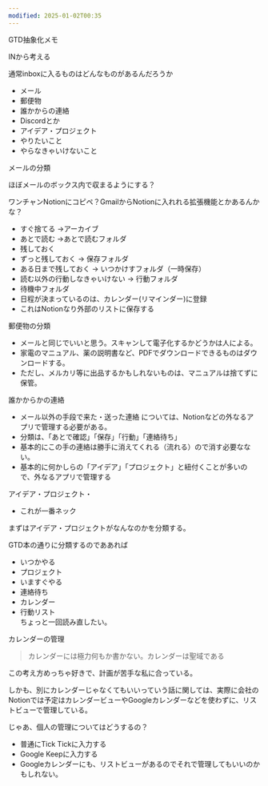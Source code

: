 ```yaml
---
modified: 2025-01-02T00:35
---
```

  

GTD抽象化メモ

INから考える

通常inboxに入るものはどんなものがあるんだろうか

- メール  
- 郵便物  
- 誰かからの連絡  
- Discordとか  
- アイデア・プロジェクト  
- やりたいこと  
- やらなきゃいけないこと  

  

メールの分類

ほぼメールのボックス内で収まるようにする？

ワンチャンNotionにコピペ？GmailからNotionに入れれる拡張機能とかあるんかな？

- すぐ捨てる →アーカイブ  
- あとで読む →あとで読むフォルダ  
- 残しておく  
- ずっと残しておく → 保存フォルダ  
- ある日まで残しておく → いつかけすフォルダ（一時保存）  
- 読む以外の行動しなきゃいけない → 行動フォルダ  
- 待機中フォルダ  
- 日程が決まっているのは、カレンダー(リマインダー)に登録  
- これはNotionなり外部のリストに保存する  

郵便物の分類

- メールと同じでいいと思う。スキャンして電子化するかどうかは人による。  
- 家電のマニュアル、薬の説明書など、PDFでダウンロードできるものはダウンロードする。  
- ただし、メルカリ等に出品するかもしれないものは、マニュアルは捨てずに保管。  

誰かからかの連絡

- メール以外の手段で来た・送った連絡 については、Notionなどの外なるアプリで管理する必要がある。  
- 分類は、「あとで確認」「保存」「行動」「連絡待ち」  
- 基本的にこの手の連絡は勝手に消えてくれる（流れる）ので消す必要なない。  
- 基本的に何かしらの「アイデア」「プロジェクト」と紐付くことが多いので、外なるアプリで管理する  

アイデア・プロジェクト・

- これが一番ネック

まずはアイデア・プロジェクトがなんなのかを分類する。

GTD本の通りに分類するのでああれば

- いつかやる  
- プロジェクト  
- いますぐやる  
- 連絡待ち  
- カレンダー  
- 行動リスト  
ちょっと一回読み直したい。  

カレンダーの管理

> カレンダーには極力何もか書かない。カレンダーは聖域である

この考え方めっちゃ好きで、計画が苦手な私に合っている。

しかも、別にカレンダーじゃなくてもいいっていう話に関しては、実際に会社のNotionでは予定はカレンダービューやGoogleカレンダーなどを使わずに、リストビューで管理している。

じゃあ、個人の管理についてはどうするの？

- 普通にTick Tickに入力する  
- Google Keepに入力する  
- Googleカレンダーにも、リストビューがあるのでそれで管理してもいいのかもしれない。